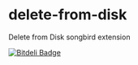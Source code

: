 delete-from-disk
================

Delete from Disk songbird extension

[![Bitdeli Badge](https://d2weczhvl823v0.cloudfront.net/thebitguru/delete-from-disk/trend.png)](https://bitdeli.com/free "Bitdeli Badge")

